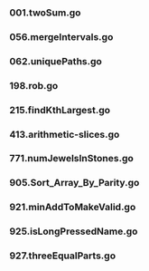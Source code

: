 ### 001.twoSum.go
### 056.mergeIntervals.go
### 062.uniquePaths.go
### 198.rob.go
### 215.findKthLargest.go
### 413.arithmetic-slices.go
### 771.numJewelsInStones.go
### 905.Sort_Array_By_Parity.go 
### 921.minAddToMakeValid.go
### 925.isLongPressedName.go
### 927.threeEqualParts.go 
